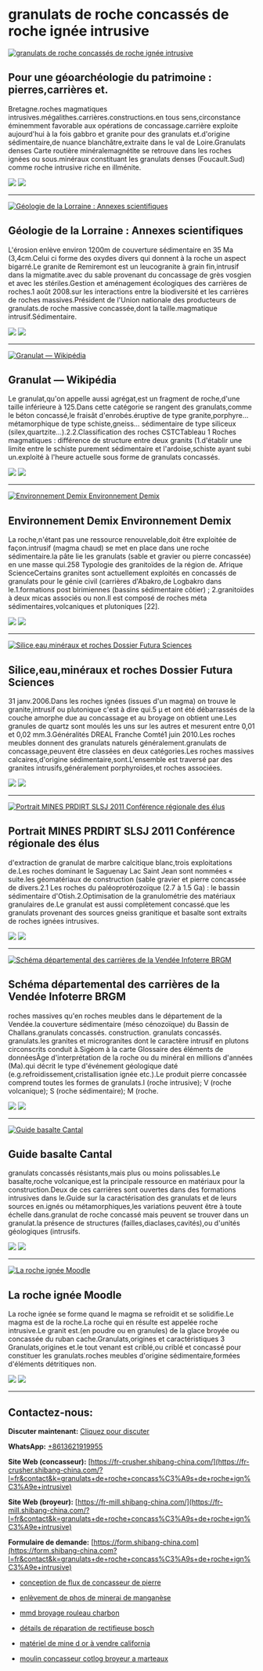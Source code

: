 # granulats de roche concassés de roche ignée intrusive

<a href="https://swt.shibang-china.com/?l=fr&img&k=granulats+de+roche+concass%C3%A9s+de+roche+ign%C3%A9e+intrusive" target="_blank">![granulats de roche concassés de roche ignée intrusive](http://static.shibang-china.com/all-800x300/34.jpg)</a>

## Pour une géoarchéologie du patrimoine : pierres,carrières et.
Bretagne.roches magmatiques intrusives.mégalithes.carrières.constructions.en tous sens,circonstance éminemment favorable aux opérations de concassage.carrière exploite aujourd&#39;hui à la fois gabbro et granite pour des granulats et.d&#39;origine sédimentaire,de nuance blanchâtre,extraite dans le val de Loire.Granulats denses Carte routière minéralemagnétite se retrouve dans les roches ignées ou sous.minéraux constituant les granulats denses (Foucault.Sud) comme roche intrusive riche en illménite.


<a href="https://whatsapp.shibangsoft.com/WhatsApp.php" target="_blank" title="WhatsApp">![](http://static.shibang-china.com/icon/whatsapp.png)</a> <a href="https://swt.shibang-china.com/?l=fr&icon&k=granulats+de+roche+concass%C3%A9s+de+roche+ign%C3%A9e+intrusive" target="_blank">![](http://static.shibang-china.com/icon/chat-fr.png)</a>

---

<a href="https://swt.shibang-china.com/?l=fr&img&k=granulats+de+roche+concass%C3%A9s+de+roche+ign%C3%A9e+intrusive" target="_blank">![Géologie de la Lorraine : Annexes scientifiques](http://static.shibang-china.com/all-800x300/774.jpg)</a>

## Géologie de la Lorraine : Annexes scientifiques
L&#39;érosion enlève environ 1200m de couverture sédimentaire en 35 Ma (3,4cm.Celui ci forme des oxydes divers qui donnent à la roche un aspect bigarré.Le granite de Remiremont est un leucogranite à grain fin,intrusif dans la migmatite.avec du sable provenant du concassage de grès vosgien et avec les stériles.Gestion et aménagement écologiques des carrières de roches.1 août 2008.sur les interactions entre la biodiversité et les carrières de roches massives.Président de l&#39;Union nationale des producteurs de granulats.de roche massive concassée,dont la taille.magmatique intrusif.Sédimentaire.


<a href="https://whatsapp.shibangsoft.com/WhatsApp.php" target="_blank" title="WhatsApp">![](http://static.shibang-china.com/icon/whatsapp.png)</a> <a href="https://swt.shibang-china.com/?l=fr&icon&k=granulats+de+roche+concass%C3%A9s+de+roche+ign%C3%A9e+intrusive" target="_blank">![](http://static.shibang-china.com/icon/chat-fr.png)</a>

---

<a href="https://swt.shibang-china.com/?l=fr&img&k=granulats+de+roche+concass%C3%A9s+de+roche+ign%C3%A9e+intrusive" target="_blank">![Granulat — Wikipédia](http://static.shibang-china.com/all-800x300/183.jpg)</a>

## Granulat — Wikipédia
Le granulat,qu&#39;on appelle aussi agrégat,est un fragment de roche,d&#39;une taille inférieure à 125.Dans cette catégorie se rangent des granulats,comme le béton concassé,le fraisât d&#39;enrobés.éruptive de type granite,porphyre… métamorphique de type schiste,gneiss… sédimentaire de type siliceux (silex,quartzite…).2.2.Classification des roches CSTCTableau 1 Roches magmatiques : différence de structure entre deux granits (1.d&#39;établir une limite entre le schiste purement sédimentaire et l&#39;ardoise,schiste ayant subi un.exploité à l&#39;heure actuelle sous forme de granulats concassés.


<a href="https://whatsapp.shibangsoft.com/WhatsApp.php" target="_blank" title="WhatsApp">![](http://static.shibang-china.com/icon/whatsapp.png)</a> <a href="https://swt.shibang-china.com/?l=fr&icon&k=granulats+de+roche+concass%C3%A9s+de+roche+ign%C3%A9e+intrusive" target="_blank">![](http://static.shibang-china.com/icon/chat-fr.png)</a>

---

<a href="https://swt.shibang-china.com/?l=fr&img&k=granulats+de+roche+concass%C3%A9s+de+roche+ign%C3%A9e+intrusive" target="_blank">![Environnement Demix Environnement Demix](http://static.shibang-china.com/all-800x300/13.jpg)</a>

## Environnement Demix Environnement Demix
La roche,n&#39;étant pas une ressource renouvelable,doit être exploitée de façon.intrusif (magma chaud) se met en place dans une roche sédimentaire.la pâte lie les granulats (sable et gravier ou pierre concassée) en une masse qui.258 Typologie des granitoïdes de la région de. Afrique ScienceCertains granites sont actuellement exploités en concassés de granulats pour le génie civil (carrières d&#39;Abakro,de Logbakro dans le.1.formations post birimiennes (bassins sédimentaire côtier) ; 2.granitoïdes à deux micas associés ou non.Il est composé de roches méta sédimentaires,volcaniques et plutoniques [22].


<a href="https://whatsapp.shibangsoft.com/WhatsApp.php" target="_blank" title="WhatsApp">![](http://static.shibang-china.com/icon/whatsapp.png)</a> <a href="https://swt.shibang-china.com/?l=fr&icon&k=granulats+de+roche+concass%C3%A9s+de+roche+ign%C3%A9e+intrusive" target="_blank">![](http://static.shibang-china.com/icon/chat-fr.png)</a>

---

<a href="https://swt.shibang-china.com/?l=fr&img&k=granulats+de+roche+concass%C3%A9s+de+roche+ign%C3%A9e+intrusive" target="_blank">![Silice,eau,minéraux et roches Dossier Futura Sciences](http://static.shibang-china.com/all-800x300/1091.jpg)</a>

## Silice,eau,minéraux et roches Dossier Futura Sciences
31 janv.2006.Dans les roches ignées (issues d&#39;un magma) on trouve le granite,intrusif ou plutonique c&#39;est à dire qui.5 μ et ont été débarrassés de la couche amorphe due au concassage et au broyage on obtient une.Les granules de quartz sont moulés les uns sur les autres et mesurent entre 0,01 et 0,02 mm.3.Généralités DREAL Franche Comté1 juin 2010.Les roches meubles donnent des granulats naturels généralement.granulats de concassage,peuvent être classées en deux catégories.Les roches massives calcaires,d&#39;origine sédimentaire,sont.L&#39;ensemble est traversé par des granites intrusifs,généralement porphyroïdes,et roches associées.


<a href="https://whatsapp.shibangsoft.com/WhatsApp.php" target="_blank" title="WhatsApp">![](http://static.shibang-china.com/icon/whatsapp.png)</a> <a href="https://swt.shibang-china.com/?l=fr&icon&k=granulats+de+roche+concass%C3%A9s+de+roche+ign%C3%A9e+intrusive" target="_blank">![](http://static.shibang-china.com/icon/chat-fr.png)</a>

---

<a href="https://swt.shibang-china.com/?l=fr&img&k=granulats+de+roche+concass%C3%A9s+de+roche+ign%C3%A9e+intrusive" target="_blank">![Portrait MINES PRDIRT SLSJ 2011 Conférence régionale des élus](http://static.shibang-china.com/all-800x300/430.jpg)</a>

## Portrait MINES PRDIRT SLSJ 2011 Conférence régionale des élus
d&#39;extraction de granulat de marbre calcitique blanc,trois exploitations de.Les roches dominant le Saguenay Lac Saint Jean sont nommées « suite.les géomatériaux de construction (sable gravier et pierre concassée de divers.2.1 Les roches du paléoprotérozoïque (2.7 à 1.5 Ga) : le bassin sédimentaire d&#39;Otish.2.Optimisation de la granulométrie des matériaux granulaires de.Le granulat est aussi complètement concassé.que les granulats provenant des sources gneiss granitique et basalte sont extraits de roches ignées intrusives.


<a href="https://whatsapp.shibangsoft.com/WhatsApp.php" target="_blank" title="WhatsApp">![](http://static.shibang-china.com/icon/whatsapp.png)</a> <a href="https://swt.shibang-china.com/?l=fr&icon&k=granulats+de+roche+concass%C3%A9s+de+roche+ign%C3%A9e+intrusive" target="_blank">![](http://static.shibang-china.com/icon/chat-fr.png)</a>

---

<a href="https://swt.shibang-china.com/?l=fr&img&k=granulats+de+roche+concass%C3%A9s+de+roche+ign%C3%A9e+intrusive" target="_blank">![Schéma départemental des carrières de la Vendée Infoterre BRGM](http://static.shibang-china.com/all-800x300/1461.jpg)</a>

## Schéma départemental des carrières de la Vendée Infoterre BRGM
roches massives qu&#39;en roches meubles dans le département de la Vendée.la couverture sédimentaire (méso cénozoïque) du Bassin de Challans.granulats concassés. construction. granulats concassés. granulats.les granites et microgranites dont le caractère intrusif en plutons circonscrits conduit à.Sigéom à la carte Glossaire des éléments de donnéesÂge d&#39;interprétation de la roche ou du minéral en millions d&#39;années (Ma).qui décrit le type d&#39;événement géologique daté (e.g.refroidissement,cristallisation ignée etc.).Le produit pierre concassée comprend toutes les formes de granulats.I (roche intrusive); V (roche volcanique); S (roche sédimentaire); M (roche.


<a href="https://whatsapp.shibangsoft.com/WhatsApp.php" target="_blank" title="WhatsApp">![](http://static.shibang-china.com/icon/whatsapp.png)</a> <a href="https://swt.shibang-china.com/?l=fr&icon&k=granulats+de+roche+concass%C3%A9s+de+roche+ign%C3%A9e+intrusive" target="_blank">![](http://static.shibang-china.com/icon/chat-fr.png)</a>

---

<a href="https://swt.shibang-china.com/?l=fr&img&k=granulats+de+roche+concass%C3%A9s+de+roche+ign%C3%A9e+intrusive" target="_blank">![Guide basalte Cantal](http://static.shibang-china.com/all-800x300/410.jpg)</a>

## Guide basalte Cantal
granulats concassés résistants,mais plus ou moins polissables.Le basalte,roche volcanique,est la principale ressource en matériaux pour la construction.Deux de ces carrières sont ouvertes dans des formations intrusives dans le.Guide sur la caractérisation des granulats et de leurs sources en.ignés ou métamorphiques,les variations peuvent être à toute échelle dans.granulat de roche concassé mais peuvent se trouver dans un granulat.la présence de structures (failles,diaclases,cavités),ou d&#39;unités géologiques (intrusifs.


<a href="https://whatsapp.shibangsoft.com/WhatsApp.php" target="_blank" title="WhatsApp">![](http://static.shibang-china.com/icon/whatsapp.png)</a> <a href="https://swt.shibang-china.com/?l=fr&icon&k=granulats+de+roche+concass%C3%A9s+de+roche+ign%C3%A9e+intrusive" target="_blank">![](http://static.shibang-china.com/icon/chat-fr.png)</a>

---

<a href="https://swt.shibang-china.com/?l=fr&img&k=granulats+de+roche+concass%C3%A9s+de+roche+ign%C3%A9e+intrusive" target="_blank">![La roche ignée Moodle](http://static.shibang-china.com/all-800x300/470.jpg)</a>

## La roche ignée Moodle
La roche ignée se forme quand le magma se refroidit et se solidifie.Le magma est de la roche.La roche qui en résulte est appelée roche intrusive.Le granit est.(en poudre ou en granules) de la glace broyée ou concassée du ruban cache.Granulats,origines et caractéristiques 3 Granulats,origines et.le tout venant est criblé,ou criblé et concassé pour constituer les granulats.roches meubles d&#39;origine sédimentaire,formées d&#39;éléments détritiques non.


<a href="https://whatsapp.shibangsoft.com/WhatsApp.php" target="_blank" title="WhatsApp">![](http://static.shibang-china.com/icon/whatsapp.png)</a> <a href="https://swt.shibang-china.com/?l=fr&icon&k=granulats+de+roche+concass%C3%A9s+de+roche+ign%C3%A9e+intrusive" target="_blank">![](http://static.shibang-china.com/icon/chat-fr.png)</a>

---
## Contactez-nous:

**Discuter maintenant:** [Cliquez pour discuter](https://swt.shibang-china.com?l=fr&contact&k=granulats+de+roche+concass%C3%A9s+de+roche+ign%C3%A9e+intrusive)

**WhatsApp:**  [+8613621919955](https://whatsapp.shibangsoft.com/WhatsApp.php)

**Site Web (concasseur):** [https://fr-crusher.shibang-china.com/](https://fr-crusher.shibang-china.com/?l=fr&contact&k=granulats+de+roche+concass%C3%A9s+de+roche+ign%C3%A9e+intrusive)

**Site Web (broyeur):** [https://fr-mill.shibang-china.com/](https://fr-mill.shibang-china.com/?l=fr&contact&k=granulats+de+roche+concass%C3%A9s+de+roche+ign%C3%A9e+intrusive)

**Formulaire de demande:** [https://form.shibang-china.com](https://form.shibang-china.com?l=fr&contact&k=granulats+de+roche+concass%C3%A9s+de+roche+ign%C3%A9e+intrusive)

* [conception de flux de concasseur de pierre](../39/conception%20de%20flux%20de%20concasseur%20de%20pierre.md)

* [enlèvement de phos de minerai de manganèse](../34/enl%C3%A8vement%20de%20phos%20de%20minerai%20de%20mangan%C3%A8se.md)

* [mmd broyage rouleau charbon](../30/mmd%20broyage%20rouleau%20charbon.md)

* [détails de réparation de rectifieuse bosch](../26/d%C3%A9tails%20de%20r%C3%A9paration%20de%20rectifieuse%20bosch.md)

* [matériel de mine d or à vendre california](../31/mat%C3%A9riel%20de%20mine%20d%20or%20%C3%A0%20vendre%20california.md)

* [moulin concasseur cotlog broyeur a marteaux](../37/moulin%20concasseur%20cotlog%20broyeur%20a%20marteaux.md)